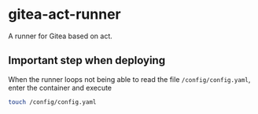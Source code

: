 # gitea-act-runner

A runner for Gitea based on act.

## Important step when deploying
When the runner loops not being able to read the file `/config/config.yaml`, enter the container and execute
```bash
touch /config/config.yaml
```

